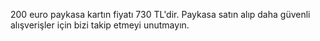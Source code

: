 200 euro paykasa kartın fiyatı 730 TL'dir. Paykasa satın alıp daha güvenli alışverişler için bizi takip etmeyi unutmayın.
